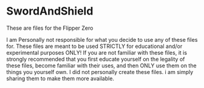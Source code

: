 # SwordAndShield
These are files for the Flipper Zero

I am Personally not responsible for what you decide to use any of these files for. These files are meant to be used STRICTLY for educational and/or experimental purposes ONLY! If you are not familiar with these files, it is strongly recommended that you first educate yourself on the legality of these files, become familiar with their uses, and then ONLY use them on the things you yourself own. I did not personally create these files. i am simply sharing them to make them more available.
